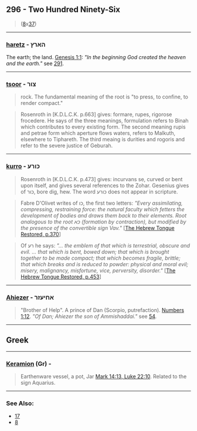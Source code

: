 ## 296 - Two Hundred Ninety-Six
> ([8](8)x[37](37))

---

### [haretz](/keys/HARTz) - הארץ
The earth; the land. [Genesis 1:1](http://biblehub.com/genesis/1-1.htm): *"In the beginning God created the heaven and the earth."* see [291](291).

---

### [tsoor](/keys/TzVR) - צור
> rock. The fundamental meaning of the root is "to press, to confine, to render compact."

> Rosenroth in [K.D.L.C.K. p.663] gives: formare, rupes, rigorose frocedere. He says of the three meanings, formulation refers to Binah which contributes to every existing form. The second meaning rupis and petrae form which aperture flows waters, refers to Malkuth, elsewhere to Tiphareth. The third meaing is durities and rogoris and refer to the severe justice of Geburah.

---

### [kurro](/keys/KVRO) - כורע
> Rosenroth in [K.D.L.C.K. p.473] gives: incurvans se, curved or bent upon itself, and gives several references to the Zohar. Gesenius gives of כור, bore dig, hew. The word כורע does not appear in scripture.

> Fabre D'Olivet writes of כו, the first two letters: *"Every assimilating, compressing, restraining force: the natural faculty which fetters the development of bodies and draws them back to their elements. Root analogous to the root כא (formation by contraction), but modified by the presence of the convertible sign Vav."* [[The Hebrew Tongue Restored, p.370](https://archive.org/stream/hebraictongueres00fabriala#page/370/mode/2up)]

> Of רע he says: *"... the emblem of that which is terrestrial, obscure and evil. ... that which is bent, bowed down; that which is brought together to be made compact; that which becomes fragile, brittle; that which breaks and is reduced to powder: physical and moral evil; misery, malignancy, misfortune, vice, perversity, disorder."* [[The Hebrew Tongue Restored, p.453](https://archive.org/stream/hebraictongueres00fabriala#page/452/mode/2up)]

---

### [Ahiezer](/keys/AChIOZR) - אחיעזר
> "Brother of Help". A prince of Dan (Scorpio, putrefaction). [Numbers 1:12](http://biblehub.com/numbers/1-12.htm). *"Of Dan; Ahiezer the son of Ammishaddai."* see [54](54).

---

## Greek

---

### [Keramion](/greek?word=keramion) (Gr) - 
> Earthenware vessel, a pot, Jar [Mark 14:13, Luke 22:10](https://www.biblegateway.com/passage/?search=Mark+14%3A13%2C+Luke+22%3A10&version=KJV;SBLGNT). Related to the sign Aquarius.

---

### See Also:

- [17](17)
- [8](8)
